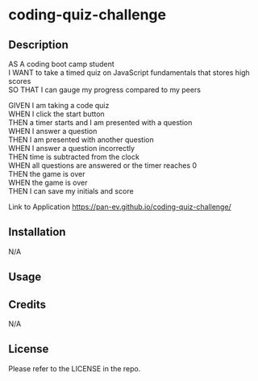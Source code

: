 # coding-quiz-challenge

## Description

AS A coding boot camp student  
I WANT to take a timed quiz on JavaScript fundamentals that stores high
scores  
SO THAT I can gauge my progress compared to my peers


GIVEN I am taking a code quiz  
WHEN I click the start button  
THEN a timer starts and I am presented with a question  
WHEN I answer a question  
THEN I am presented with another question  
WHEN I answer a question incorrectly  
THEN time is subtracted from the clock  
WHEN all questions are answered or the timer reaches 0  
THEN the game is over  
WHEN the game is over  
THEN I can save my initials and score

Link to Application https://pan-ev.github.io/coding-quiz-challenge/

## Installation

N/A

## Usage


## Credits

N/A

## License

Please refer to the LICENSE in the repo.